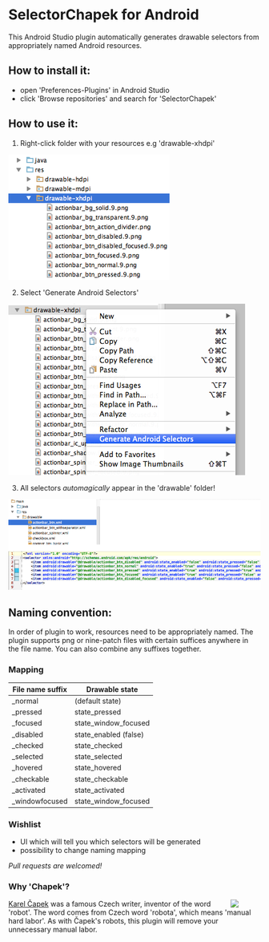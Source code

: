 # SelectorChapek for Android

This Android Studio plugin automatically generates drawable selectors from appropriately named Android resources.

## How to install it:

 - open 'Preferences-Plugins' in Android Studio
 - click 'Browse repositories' and search for 'SelectorChapek'

## How to use it:

1) Right-click folder with your resources e.g 'drawable-xhdpi'

 ![](img/select_folder.png)

2) Select 'Generate Android Selectors'

 ![](img/select_option.png)

3) All selectors _automagically_ appear in the 'drawable' folder!

 ![](img/selectors_generated.png)

## Naming convention:
In order of plugin to work, resources need to be appropriately named. The plugin supports png or nine-patch files with certain suffices anywhere in the file name. You can also combine any suffixes together.

### Mapping 

| File name suffix 		| Drawable state 		|
| --------------------- | --------------------- |  
| _normal 		   		| (default state)		|
| _pressed         		| state_pressed			|
| _focused         		| state_window_focused	|
| _disabled        		| state_enabled (false) |
| _checked		   		| state_checked   		|    
| _selected		   		| state_selected  		|   
| _hovered         		| state_hovered   	   	|
| _checkable	   		| state_checkable 		|   
| _activated	   		| state_activated 		|   
| _windowfocused   		| state_window_focused 	|


### Wishlist

 - UI which will tell you which selectors will be generated
 - possibility to change naming mapping

_Pull requests are welcomed!_

### Why 'Chapek'?

<img src="http://upload.wikimedia.org/wikipedia/commons/b/bd/Karel-capek.jpg" width="60"  align="right"/>

[Karel Čapek](http://en.wikipedia.org/wiki/Karel_%C4%8Capek) was a famous Czech writer, inventor of the word 'robot'. The word comes from Czech word 'robota', which means 'manual hard labor'. As with Čapek's robots, this plugin will remove your unnecessary manual labor. 
